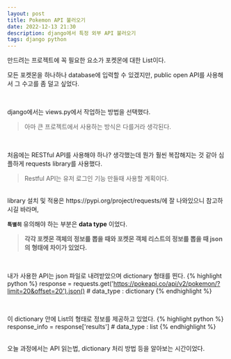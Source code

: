 ```yaml
---
layout: post
title: Pokemon API 불러오기
date: 2022-12-13 21:30
description: django에서 특정 외부 API 불러오기
tags: django python
---
```


만드려는 프로젝트에 꼭 필요한 요소가
포켓몬에 대한 List이다.

모든 포켓몬을 하나하나 database에 입력할 수 있겠지만,
public open API를 사용해서 그 수고를 좀 덜고 싶었다.

<br>

django에서는 views.py에서 작업하는 방법을 선택했다.
> 아마 큰 프로젝트에서 사용하는 방식은 다를거라 생각된다.

<br>

처음에는 RESTful API를 사용해야 하나? 생각했는데 뭔가 훨씬 복잡해지는 것 같아 심플하게 requests library를 사용했다.
> Restful API는 유저 로그인 기능 만들때 사용할 계획이다.

<br>
library 설치 및 적용은 https://pypi.org/project/requests/에 잘 나와있으니 참고하시길 바라며,

<br>

**`특별히`** 유의해야 하는 부분은 **data type** 이었다.

> **각각 포켓몬 객체의 정보를 뽑을 때와 포켓몬 객체 리스트의 정보를 뽑을 때 json의 형태에 차이가 있었다.**

<br>

내가 사용한 API는 json 파일로 내려받았으며 dictionary 형태를 띈다.
{% highlight python %}
response = requests.get('https://pokeapi.co/api/v2/pokemon/?limit=20&offset=20').json() # data_type : dictionary
{% endhighlight %}

<br>

이 dictionary 안에 List의 형태로 정보를 제공하고 있었다.
{% highlight python %}
response_info = response['results'] # data_type : list
{% endhighlight %}


<br>
오늘 과정에서는 API 읽는법, dictionary 처리 방법 등을 알아보는 시간이었다.